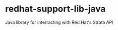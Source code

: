 redhat-support-lib-java
=======================

Java library for interracting with Red Hat's Strata API
